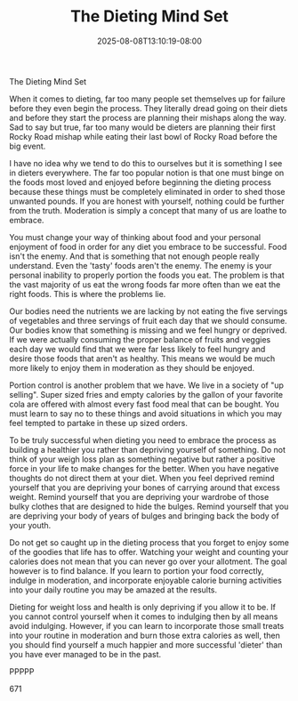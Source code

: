 ﻿---
title: "The Dieting Mind Set"
date: 2025-08-08T13:10:19-08:00
description: "TXT Tips for Web Success"
featured_image: "/images/TXT.jpg"
tags: ["TXT"]
---

The Dieting Mind Set

When it comes to dieting, far too many people set themselves up for failure before they even begin the process. They literally dread going on their diets and before they start the process are planning their mishaps along the way. Sad to say but true, far too many would be dieters are planning their first Rocky Road mishap while eating their last bowl of Rocky Road before the big event.

I have no idea why we tend to do this to ourselves but it is something I see in dieters everywhere. The far too popular notion is that one must binge on the foods most loved and enjoyed before beginning the dieting process because these things must be completely eliminated in order to shed those unwanted pounds. If you are honest with yourself, nothing could be further from the truth. Moderation is simply a concept that many of us are loathe to embrace.

You must change your way of thinking about food and your personal enjoyment of food in order for any diet you embrace to be successful. Food isn't the enemy. And that is something that not enough people really understand. Even the 'tasty' foods aren't the enemy. The enemy is your personal inability to properly portion the foods you eat. The problem is that the vast majority of us eat the wrong foods far more often than we eat the right foods. This is where the problems lie.

Our bodies need the nutrients we are lacking by not eating the five servings of vegetables and three servings of fruit each day that we should consume. Our bodies know that something is missing and we feel hungry or deprived. If we were actually consuming the proper balance of fruits and veggies each day we would find that we were far less likely to feel hungry and desire those foods that aren't as healthy. This means we would be much more likely to enjoy them in moderation as they should be enjoyed. 

Portion control is another problem that we have. We live in a society of "up selling". Super sized fries and empty calories by the gallon of your favorite cola are offered with almost every fast food meal that can be bought. You must learn to say no to these things and avoid situations in which you may feel tempted to partake in these up sized orders. 

To be truly successful when dieting you need to embrace the process as building a healthier you rather than depriving yourself of something. Do not think of your weigh loss plan as something negative but rather a positive force in your life to make changes for the better. When you have negative thoughts do not direct them at your diet. When you feel deprived remind yourself that you are depriving your bones of carrying around that excess weight. Remind yourself that you are depriving your wardrobe of those bulky clothes that are designed to hide the bulges. Remind yourself that you are depriving your body of years of bulges and bringing back the body of your youth.

Do not get so caught up in the dieting process that you forget to enjoy some of the goodies that life has to offer. Watching your weight and counting your calories does not mean that you can never go over your allotment. The goal however is to find balance. If you learn to portion your food correctly, indulge in moderation, and incorporate enjoyable calorie burning activities into your daily routine you may be amazed at the results. 

Dieting for weight loss and health is only depriving if you allow it to be. If you cannot control yourself when it comes to indulging then by all means avoid indulging. However, if you can learn to incorporate those small treats into your routine in moderation and burn those extra calories as well, then you should find yourself a much happier and more successful 'dieter' than you have ever managed to be in the past.

PPPPP

671

